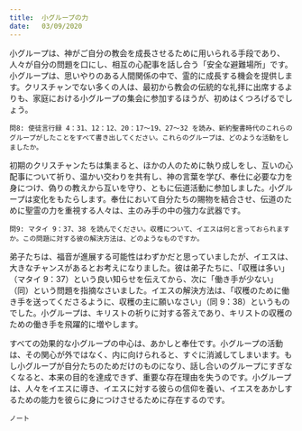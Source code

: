 ```yaml
---
title:  小グループの力
date:   03/09/2020
---
```


小グループは、神がご自分の教会を成長させるために用いられる手段であり、人々が自分の問題を口にし、相互の心配事を話し合う「安全な避難場所」です。小グループは、思いやりのある人間関係の中で、霊的に成長する機会を提供します。クリスチャンでない多くの人は、最初から教会の伝統的な礼拝に出席するよりも、家庭における小グループの集会に参加するほうが、初めはくつろげるでしょう。

`問8: 使徒言行録 4：31、12：12、20：17～19、27～32 を読み、新約聖書時代のこれらのグループがしたことをすべて書き出してください。これらのグループは、どのような活動をしましたか。`

初期のクリスチャンたちは集まると、ほかの人のために執り成しをし、互いの心配事について祈り、温かい交わりを共有し、神の言葉を学び、奉仕に必要な力を身につけ、偽りの教えから互いを守り、ともに伝道活動に参加しました。小グループは変化をもたらします。奉仕において自分たちの賜物を結合させ、伝道のために聖霊の力を重視する人々は、主のみ手の中の強力な武器です。

`問9: マタイ 9：37、38 を読んでください。収穫について、イエスは何と言っておられますか。この問題に対する彼の解決方法は、どのようなものですか。`

弟子たちは、福音が進展する可能性はわずかだと思っていましたが、イエスは、大きなチャンスがあるとお考えになりました。彼は弟子たちに、「収穫は多い」（マタイ 9：37）という良い知らせを伝えてから、次に「働き手が少ない」（同）という問題を指摘なさいました。イエスの解決方法は、「収穫のために働き手を送ってくださるように、収穫の主に願いなさい」（同 9：38）というものでした。小グループは、キリストの祈りに対する答えであり、キリストの収穫のための働き手を飛躍的に増やします。

すべての効果的な小グループの中心は、あかしと奉仕です。小グループの活動は、その関心が外ではなく、内に向けられると、すぐに消滅してしまいます。もし小グループが自分たちのためだけのものになり、話し合いのグループにすぎなくなると、本来の目的を達成できず、重要な存在理由を失うのです。小グループは、人々をイエスに導き、イエスに対する彼らの信仰を養い、イエスをあかしするための能力を彼らに身につけさせるために存在するのです。

`ノート`
